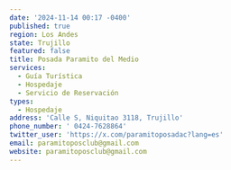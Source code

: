 ```yaml
---
date: '2024-11-14 00:17 -0400'
published: true
region: Los Andes
state: Trujillo
featured: false
title: Posada Paramito del Medio
services:
  - Guía Turística
  - Hospedaje
  - Servicio de Reservación
types:
  - Hospedaje
address: 'Calle S, Niquitao 3118, Trujillo'
phone_number: ' 0424-7628864'
twitter_user: 'https://x.com/paramitoposadac?lang=es'
email: paramitoposclub@gmail.com
website: paramitoposclub@gmail.com
---
```


